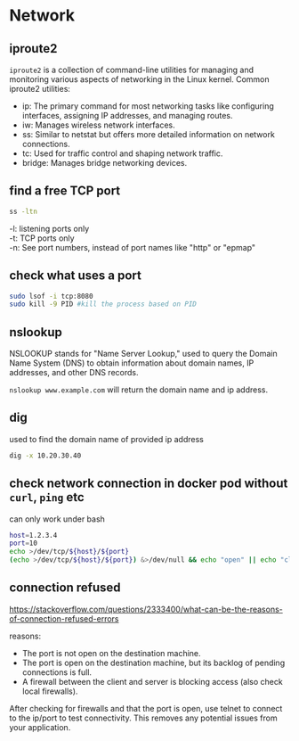 # Network

## iproute2
`iproute2` is a collection of command-line utilities for managing and monitoring various aspects of networking in the Linux kernel.
Common iproute2 utilities:
- ip: The primary command for most networking tasks like configuring interfaces, assigning IP addresses, and managing routes.
- iw: Manages wireless network interfaces.
- ss: Similar to netstat but offers more detailed information on network connections.
- tc: Used for traffic control and shaping network traffic.
- bridge: Manages bridge networking devices.

## find a free TCP port
```sh
ss -ltn
```
-l: listening ports only\
-t: TCP ports only\
-n: See port numbers, instead of port names like "http" or "epmap"

## check what uses a port
```sh
sudo lsof -i tcp:8080
sudo kill -9 PID #kill the process based on PID
```

## nslookup
NSLOOKUP stands for "Name Server Lookup," used to query the Domain Name System (DNS) to obtain information about domain names, IP addresses, and other DNS records.

`nslookup www.example.com` will return the domain name and ip address.


## dig
used to find the domain name of provided ip address
```sh
dig -x 10.20.30.40
```

## check network connection in docker pod without `curl`, `ping` etc
can only work under bash
```sh
host=1.2.3.4
port=10
echo >/dev/tcp/${host}/${port}
(echo >/dev/tcp/${host}/${port}) &>/dev/null && echo "open" || echo "closed"
```

## connection refused
https://stackoverflow.com/questions/2333400/what-can-be-the-reasons-of-connection-refused-errors

reasons:
- The port is not open on the destination machine.
- The port is open on the destination machine, but its backlog of pending connections is full.
- A firewall between the client and server is blocking access (also check local firewalls).

After checking for firewalls and that the port is open, use telnet to connect to the ip/port to test connectivity. This removes any potential issues from your application.
